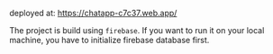 deployed at: https://chatapp-c7c37.web.app/

The project is build using <code>firebase</code>. If you want to run it on your local machine, you have to initialize firebase database first.

